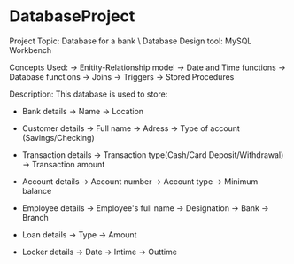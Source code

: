 # DatabaseProject

Project Topic: Database for a bank \\
Database Design tool: MySQL Workbench

Concepts Used: 
-> Enitity-Relationship model
-> Date and Time functions
-> Database functions
-> Joins 
-> Triggers
-> Stored Procedures

Description:
This database is used to store:
* Bank details
-> Name
-> Location

* Customer details 
-> Full name
-> Adress
-> Type of account (Savings/Checking)

* Transaction details
-> Transaction type(Cash/Card Deposit/Withdrawal)
-> Transaction amount

* Account details
-> Account number
-> Account type 
-> Minimum balance  

* Employee details
-> Employee's full name
-> Designation
-> Bank
-> Branch

* Loan details
-> Type
-> Amount

* Locker details
-> Date
-> Intime
-> Outtime

